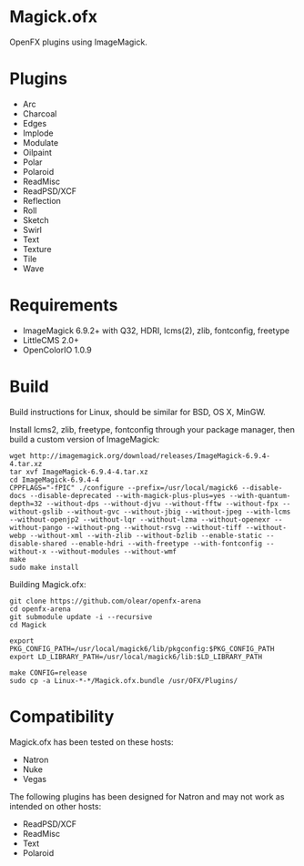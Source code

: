 Magick.ofx
==========

OpenFX plugins using ImageMagick.

Plugins
=======

 * Arc
 * Charcoal
 * Edges
 * Implode
 * Modulate
 * Oilpaint
 * Polar
 * Polaroid
 * ReadMisc
 * ReadPSD/XCF
 * Reflection
 * Roll
 * Sketch
 * Swirl
 * Text
 * Texture
 * Tile
 * Wave

Requirements
============

 * ImageMagick 6.9.2+ with Q32, HDRI, lcms(2), zlib, fontconfig, freetype
 * LittleCMS 2.0+
 * OpenColorIO 1.0.9

Build
=====

Build instructions for Linux, should be similar for BSD, OS X, MinGW.

Install lcms2, zlib, freetype, fontconfig through your package manager, then build a custom version of ImageMagick:

```
wget http://imagemagick.org/download/releases/ImageMagick-6.9.4-4.tar.xz
tar xvf ImageMagick-6.9.4-4.tar.xz
cd ImageMagick-6.9.4-4
CPPFLAGS="-fPIC" ./configure --prefix=/usr/local/magick6 --disable-docs --disable-deprecated --with-magick-plus-plus=yes --with-quantum-depth=32 --without-dps --without-djvu --without-fftw --without-fpx --without-gslib --without-gvc --without-jbig --without-jpeg --with-lcms --without-openjp2 --without-lqr --without-lzma --without-openexr --without-pango --without-png --without-rsvg --without-tiff --without-webp --without-xml --with-zlib --without-bzlib --enable-static --disable-shared --enable-hdri --with-freetype --with-fontconfig --without-x --without-modules --without-wmf
make
sudo make install
```

Building Magick.ofx:

```
git clone https://github.com/olear/openfx-arena
cd openfx-arena
git submodule update -i --recursive
cd Magick

export PKG_CONFIG_PATH=/usr/local/magick6/lib/pkgconfig:$PKG_CONFIG_PATH
export LD_LIBRARY_PATH=/usr/local/magick6/lib:$LD_LIBRARY_PATH

make CONFIG=release
sudo cp -a Linux-*-*/Magick.ofx.bundle /usr/OFX/Plugins/
```

Compatibility
=============

Magick.ofx has been tested on these hosts:

 * Natron
 * Nuke
 * Vegas

The following plugins has been designed for Natron and may not work as intended on other hosts:

 * ReadPSD/XCF
 * ReadMisc
 * Text
 * Polaroid


